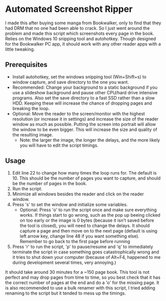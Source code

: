 # Automated Screenshot Ripper
I made this after buying some manga from Bookwalker, only to find that they had DRM that no one had been able to crack. So I just went around the problem and made this script which screenshots every page in the book. Relies on the Windows 10 snipping tool and autohotkey. Though designed for the Bookwalker PC app, it should work with any other reader apps with a little tweaking.
## Prerequisites
- Install autohotkey, set the windows snipping tool (Win+Shift+s) to window capture, and save directory to the one you want.
 - Recommended: Change your background to a static background if you use a slideshow background and pause other CPU/hard drive intensive programs. Also set the save directory to a fast SSD rather than a slow HDD. Keeping these will increase the chance of dropping pages and breaking the loop.
 - Optional: Move the reader to the screen/monitor with the highest resolution (or increase it in settings) and increase the size of the reader window as much as possible. Putting the screen into portrait will allow the window to be even bigger. This will increase the size and quality of the resulting image. 
   - Note: the larger the image, the longer the delays, and the more likely you will have to edit the script timings.
## Usage
1. Edit line 22 to change how many times the loop runs for. The default is 10. This should be the number of pages you want to capture, and should be the number of pages in the book.
2. Run the script.
3. Minimize all windows besides the reader and click on the reader window.
4. Press 's' to set the window and initialize some variables.
   - Optional: Press 'o' to run the script once and make sure everything works. If things start to go wrong, such as the pop up beeing clicked on too early or the image is 0 bytes (because it isn't saved before the tool is closed), you will need to change the delays. It should capture a page and then move on to the next page (default is using left arrow key, change line 48 if you want something else). Remember to go back to the first page before running
5. Press 'r' to run the script, 'p' to pause/resume and 'q' to immediately terminate the script in case something goes catastrophically wrong and it tries to shut down your computer (because of Alt+F4, happened to me during development several times, very annoying.)

It should take around 30 minutes for a ~150 page book. This tool is not perfect and may drop pages from time to time, so you best check that it has the correct number of pages at the end and do a 'o' for the missing page. It is also recommended to use a bulk renamer with this script, I tried adding renaming to the script but it tended to mess up the timings.
